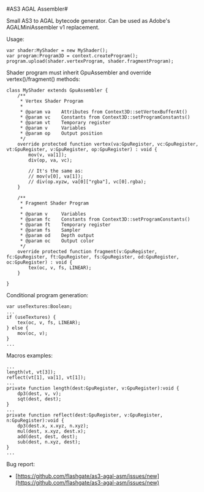 #AS3 AGAL Assembler#

Small AS3 to AGAL bytecode generator.
Can be used as Adobe's AGALMiniAssembler v1 replacement.

Usage:

	var shader:MyShader = new MyShader();
	var program:Program3D = context.createProgram();
	program.upload(shader.vertexProgram, shader.fragmentProgram);

Shader program must inherit GpuAssembler and override vertex()/fragment() methods:
	
	class MyShader extends GpuAssembler {
		/**
		 * Vertex Shader Program
		 * 
		 * @param va	Attributes from Context3D::setVertexBufferAt()
		 * @param vc	Constants from Context3D::setProgramConstants()
		 * @param vt	Temporary register
		 * @param v		Variables
		 * @param op	Output position
		 */
		override protected function vertex(va:GpuRegister, vc:GpuRegister, vt:GpuRegister, v:GpuRegister, op:GpuRegister) : void {
			mov(v, va[1]);
			div(op, va, vc);

			// It's the same as:
			// mov(v[0], va[1]);
			// div(op.xyzw, va[0]["rgba"], vc[0].rgba);
		}

		/**
		 * Fragment Shader Program
		 * 
		 * @param v		Variables
		 * @param fc	Constants from Context3D::setProgramConstants()
		 * @param ft	Temporary register
		 * @param fs	Sampler
		 * @param od	Depth output
		 * @param oc	Output color
		 */
		override protected function fragment(v:GpuRegister, fc:GpuRegister, ft:GpuRegister, fs:GpuRegister, od:GpuRegister, oc:GpuRegister) : void {
			tex(oc, v, fs, LINEAR);
		}

	}

Conditional program generation:

	var useTextures:Boolean;
	...
	if (useTextures) {
		tex(oc, v, fs, LINEAR);
	} else {
		mov(oc, v);	
	}
	...

Macros examples:

	...
	length(vt, vt[3]);
	reflect(vt[1], va[1], vt[1]);
	...
	private function length(dest:GpuRegister, v:GpuRegister):void {
		dp3(dest, v, v);
		sqt(dest, dest);
	}
	...
	private function reflect(dest:GpuRegister, v:GpuRegister, n:GpuRegister):void {
		dp3(dest.x, x.xyz, n.xyz);
		mul(dest, x.xyz, dest.x);
		add(dest, dest, dest);
		sub(dest, n.xyz, dest);
	}
	...

Bug report:

- [https://github.com/flashgate/as3-agal-asm/issues/new](https://github.com/flashgate/as3-agal-asm/issues/new)
 


